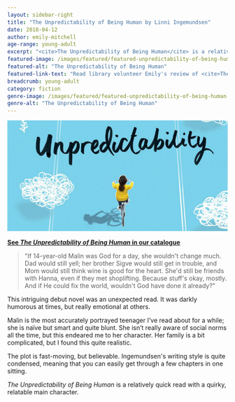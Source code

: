 ```yaml
---
layout: sidebar-right
title: "The Unpredictability of Being Human by Linni Ingemundsen"
date: 2018-04-12
author: emily-mitchell
age-range: young-adult
excerpt: "<cite>The Unpredictability of Being Human</cite> is a relatively quick read with a quirky, relatable main character."
featured-image: /images/featured/featured-unpredictability-of-being-human.jpg
featured-alt: "The Unpredictability of Being Human"
featured-link-text: "Read library volunteer Emily's review of <cite>The Unpredictability of Being Human</cite> by Linni Ingemundsen."
breadcrumb: young-adult
category: fiction
genre-image: /images/featured/featured-unpredictability-of-being-human-genre.jpg
genre-alt: "The Unpredictability of Being Human"
---
```


![The Unpredictability of Being Human](/images/featured/featured-unpredictability-of-being-human.jpg)

**[See <cite>The Unpredictability of Being Human</cite> in our catalogue](https://suffolk.spydus.co.uk/cgi-bin/spydus.exe/ENQ/OPAC/BIBENQ?BRN=2302087)**

> "If 14-year-old Malin was God for a day, she wouldn't change much. Dad would still yell; her brother Sigve would still get in trouble, and Mom would still think wine is good for the heart. She'd still be friends with Hanna, even if they met shoplifting. Because stuff's okay, mostly. And if He could fix the world, wouldn't God have done it already?"

This intriguing debut novel was an unexpected read. It was darkly humorous at times, but really emotional at others.

Malin is the most accurately portrayed teenager I’ve read about for a while; she is naïve but smart and quite blunt. She isn’t really aware of social norms all the time, but this endeared me to her character. Her family is a bit complicated, but I found this quite realistic.

The plot is fast-moving, but believable. Ingemundsen's writing style is quite condensed, meaning that you can easily get through a few chapters in one sitting.

<cite>The Unpredictability of Being Human</cite> is a relatively quick read with a quirky, relatable main character.
